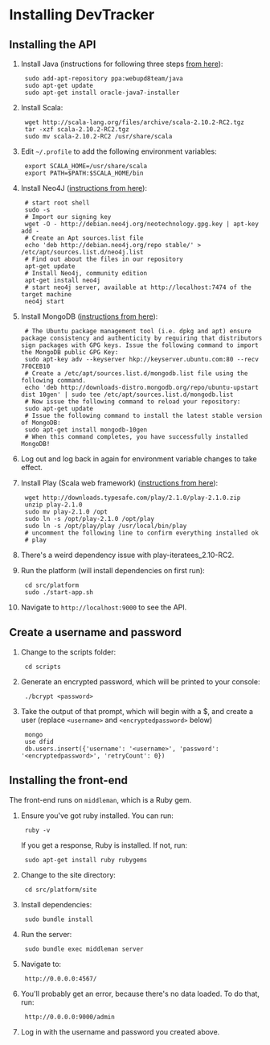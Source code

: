 # Installing DevTracker

## Installing the API

1. Install Java (instructions for following three steps [from here](http://simonholywell.com/post/2013/03/install-netbeans-scala-ubuntu.html)):

        sudo add-apt-repository ppa:webupd8team/java
        sudo apt-get update
        sudo apt-get install oracle-java7-installer

2. Install Scala:

        wget http://scala-lang.org/files/archive/scala-2.10.2-RC2.tgz
        tar -xzf scala-2.10.2-RC2.tgz
        sudo mv scala-2.10.2-RC2 /usr/share/scala

3. Edit `~/.profile` to add the following environment variables:

        export SCALA_HOME=/usr/share/scala
        export PATH=$PATH:$SCALA_HOME/bin

4. Install Neo4J ([instructions from here](http://www.neo4j.org/download/linux)):

        # start root shell
        sudo -s
        # Import our signing key
        wget -O - http://debian.neo4j.org/neotechnology.gpg.key | apt-key add - 
        # Create an Apt sources.list file
        echo 'deb http://debian.neo4j.org/repo stable/' > /etc/apt/sources.list.d/neo4j.list
        # Find out about the files in our repository
        apt-get update
        # Install Neo4j, community edition
        apt-get install neo4j
        # start neo4j server, available at http://localhost:7474 of the target machine
        neo4j start

5. Install MongoDB ([instructions from here](http://docs.mongodb.org/manual/tutorial/install-mongodb-on-ubuntu/)):

        # The Ubuntu package management tool (i.e. dpkg and apt) ensure package consistency and authenticity by requiring that distributors sign packages with GPG keys. Issue the following command to import the MongoDB public GPG Key:
        sudo apt-key adv --keyserver hkp://keyserver.ubuntu.com:80 --recv 7F0CEB10
        # Create a /etc/apt/sources.list.d/mongodb.list file using the following command.
        echo 'deb http://downloads-distro.mongodb.org/repo/ubuntu-upstart dist 10gen' | sudo tee /etc/apt/sources.list.d/mongodb.list
        # Now issue the following command to reload your repository:
        sudo apt-get update
        # Issue the following command to install the latest stable version of MongoDB:
        sudo apt-get install mongodb-10gen
        # When this command completes, you have successfully installed MongoDB!

5. Log out and log back in again for environment variable changes to take effect.

6. Install Play (Scala web framework) ([instructions from here](http://flummox-engineering.blogspot.co.uk/2012/11/how-to-install-play-framework-ubuntu.html)):

        wget http://downloads.typesafe.com/play/2.1.0/play-2.1.0.zip
        unzip play-2.1.0
        sudo mv play-2.1.0 /opt
        sudo ln -s /opt/play-2.1.0 /opt/play
        sudo ln -s /opt/play/play /usr/local/bin/play
        # uncomment the following line to confirm everything installed ok
        # play

7. There's a weird dependency issue with play-iteratees_2.10-RC2.

8. Run the platform (will install dependencies on first run):

        cd src/platform
        sudo ./start-app.sh

9. Navigate to `http://localhost:9000` to see the API.

## Create a username and password

1. Change to the scripts folder:

        cd scripts

2. Generate an encrypted password, which will be printed to your console:

        ./bcrypt <password>

3. Take the output of that prompt, which will begin with a $, and create a user (replace `<username>` and `<encryptedpassword>` below)

        mongo
        use dfid
        db.users.insert({'username': '<username>', 'password': '<encryptedpassword>', 'retryCount': 0})

## Installing the front-end

The front-end runs on `middleman`, which is a Ruby gem.

1. Ensure you've got ruby installed. You can run:

        ruby -v

   If you get a response, Ruby is installed. If not, run:

        sudo apt-get install ruby rubygems

2. Change to the site directory:

        cd src/platform/site

3. Install dependencies:

        sudo bundle install

4. Run the server:

        sudo bundle exec middleman server

5. Navigate to:

        http://0.0.0.0:4567/

6. You'll probably get an error, because there's no data loaded. To do that, run:

        http://0.0.0.0:9000/admin

7. Log in with the username and password you created above.
